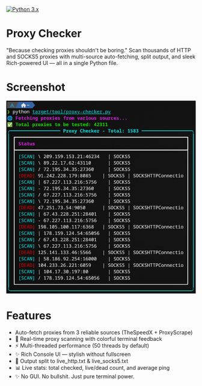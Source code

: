 [![Python 3.x](https://img.shields.io/badge/python-3.x-yellow.svg)](https://www.python.org/)

# Proxy Checker
"Because checking proxies shouldn't be boring."
Scan thousands of HTTP and SOCKS5 proxies with multi-source auto-fetching, split output, and sleek Rich-powered UI — all in a single Python file.

# Screenshot
![Proxy Checker](https://github.com/0xjessie21/proxy-checker/blob/main/proxy-checker.png)

# Features
* Auto-fetch proxies from 3 reliable sources (TheSpeedX + ProxyScrape)
* 🔎 Real-time proxy scanning with colorful terminal feedback
* ⚡ Multi-threaded performance (50 threads by default)
* ✨ Rich Console UI — stylish without fullscreen
* 📄 Output split to live_http.txt & live_socks5.txt
* 📊 Live stats: total checked, live/dead count, and average ping
* ✨ No GUI. No bullshit. Just pure terminal power.
